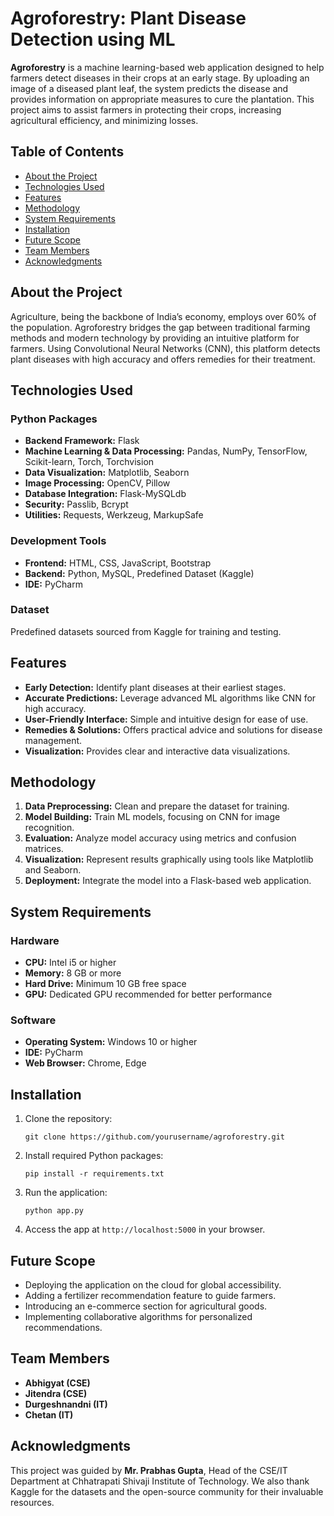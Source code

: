 <h1>Agroforestry: Plant Disease Detection using ML</h1>
<p><strong>Agroforestry</strong> is a machine learning-based web application designed to help farmers detect diseases in their crops at an early stage. By uploading an image of a diseased plant leaf, the system predicts the disease and provides information on appropriate measures to cure the plantation. This project aims to assist farmers in protecting their crops, increasing agricultural efficiency, and minimizing losses.</p>

<h2>Table of Contents</h2>
    <ul>
        <li><a href="#about-the-project">About the Project</a></li>
        <li><a href="#technologies-used">Technologies Used</a></li>
        <li><a href="#features">Features</a></li>
        <li><a href="#methodology">Methodology</a></li>
        <li><a href="#system-requirements">System Requirements</a></li>
        <li><a href="#installation">Installation</a></li>
        <li><a href="#future-scope">Future Scope</a></li>
        <li><a href="#team-members">Team Members</a></li>
        <li><a href="#acknowledgments">Acknowledgments</a></li>
    </ul>

  <h2 id="about-the-project">About the Project</h2>
    <p>Agriculture, being the backbone of India’s economy, employs over 60% of the population. Agroforestry bridges the gap between traditional farming methods and modern technology by providing an intuitive platform for farmers. Using Convolutional Neural Networks (CNN), this platform detects plant diseases with high accuracy and offers remedies for their treatment.</p>

  <h2 id="technologies-used">Technologies Used</h2>
    <h3>Python Packages</h3>
    <ul>
        <li><strong>Backend Framework:</strong> Flask</li>
        <li><strong>Machine Learning & Data Processing:</strong> Pandas, NumPy, TensorFlow, Scikit-learn, Torch, Torchvision</li>
        <li><strong>Data Visualization:</strong> Matplotlib, Seaborn</li>
        <li><strong>Image Processing:</strong> OpenCV, Pillow</li>
        <li><strong>Database Integration:</strong> Flask-MySQLdb</li>
        <li><strong>Security:</strong> Passlib, Bcrypt</li>
        <li><strong>Utilities:</strong> Requests, Werkzeug, MarkupSafe</li>
    </ul>
    <h3>Development Tools</h3>
    <ul>
        <li><strong>Frontend:</strong> HTML, CSS, JavaScript, Bootstrap</li>
        <li><strong>Backend:</strong> Python, MySQL, Predefined Dataset (Kaggle)</li>
        <li><strong>IDE:</strong> PyCharm</li>
    </ul>
    <h3>Dataset</h3>
    <p>Predefined datasets sourced from Kaggle for training and testing.</p>

  <h2 id="features">Features</h2>
    <ul>
        <li><strong>Early Detection:</strong> Identify plant diseases at their earliest stages.</li>
        <li><strong>Accurate Predictions:</strong> Leverage advanced ML algorithms like CNN for high accuracy.</li>
        <li><strong>User-Friendly Interface:</strong> Simple and intuitive design for ease of use.</li>
        <li><strong>Remedies & Solutions:</strong> Offers practical advice and solutions for disease management.</li>
        <li><strong>Visualization:</strong> Provides clear and interactive data visualizations.</li>
    </ul>

  <h2 id="methodology">Methodology</h2>
    <ol>
        <li><strong>Data Preprocessing:</strong> Clean and prepare the dataset for training.</li>
        <li><strong>Model Building:</strong> Train ML models, focusing on CNN for image recognition.</li>
        <li><strong>Evaluation:</strong> Analyze model accuracy using metrics and confusion matrices.</li>
        <li><strong>Visualization:</strong> Represent results graphically using tools like Matplotlib and Seaborn.</li>
        <li><strong>Deployment:</strong> Integrate the model into a Flask-based web application.</li>
    </ol>

  <h2 id="system-requirements">System Requirements</h2>
    <h3>Hardware</h3>
    <ul>
        <li><strong>CPU:</strong> Intel i5 or higher</li>
        <li><strong>Memory:</strong> 8 GB or more</li>
        <li><strong>Hard Drive:</strong> Minimum 10 GB free space</li>
        <li><strong>GPU:</strong> Dedicated GPU recommended for better performance</li>
    </ul>
    <h3>Software</h3>
    <ul>
        <li><strong>Operating System:</strong> Windows 10 or higher</li>
        <li><strong>IDE:</strong> PyCharm</li>
        <li><strong>Web Browser:</strong> Chrome, Edge</li>
    </ul>

  <h2 id="installation">Installation</h2>
    <ol>
        <li>Clone the repository:
            <pre><code>git clone https://github.com/yourusername/agroforestry.git</code></pre>
        </li>
        <li>Install required Python packages:
            <pre><code>pip install -r requirements.txt</code></pre>
        </li>
        <li>Run the application:
            <pre><code>python app.py</code></pre>
        </li>
        <li>Access the app at <code>http://localhost:5000</code> in your browser.</li>
    </ol>

  <h2 id="future-scope">Future Scope</h2>
    <ul>
        <li>Deploying the application on the cloud for global accessibility.</li>
        <li>Adding a fertilizer recommendation feature to guide farmers.</li>
        <li>Introducing an e-commerce section for agricultural goods.</li>
        <li>Implementing collaborative algorithms for personalized recommendations.</li>
    </ul>

  <h2 id="team-members">Team Members</h2>
    <ul>
        <li><strong>Abhigyat (CSE)</strong></li>
        <li><strong>Jitendra (CSE)</strong></li>
        <li><strong>Durgeshnandni (IT)</strong></li>
        <li><strong>Chetan (IT)</strong></li>
    </ul>

  <h2 id="acknowledgments">Acknowledgments</h2>
    <p>This project was guided by <strong>Mr. Prabhas Gupta</strong>, Head of the CSE/IT Department at Chhatrapati Shivaji Institute of Technology. We also thank Kaggle for the datasets and the open-source community for their invaluable resources.</p>

